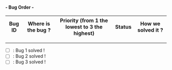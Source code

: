 #### - Bug Order - 

| Bug ID | Where is the bug ? | Priority (from 1 the lowest to 3 the highest) | Status | How we solved it ? |
|:------:|:------------------:|:---------------------------------------------:|:------:|:------------------:|

---

- [ ] : Bug 1 solved !
- [ ] : Bug 2 solved !
- [ ] : Bug 3 solved !
